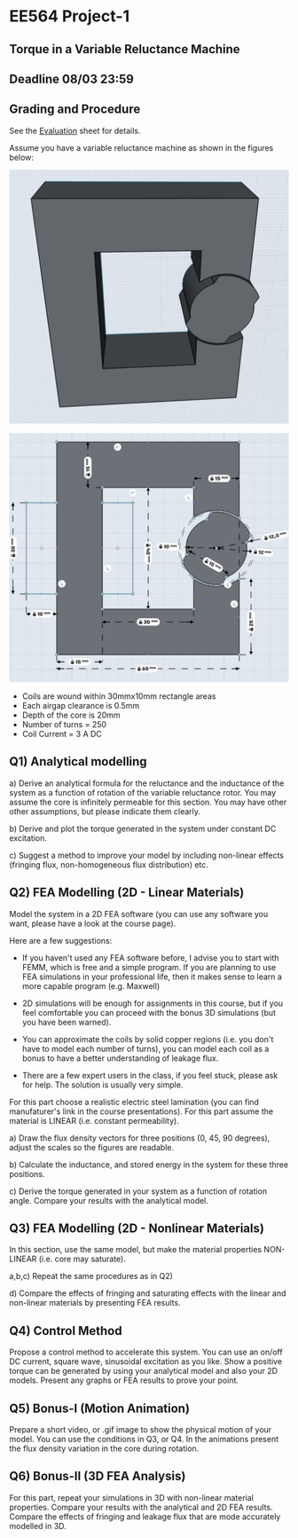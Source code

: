 # EE564 Project-1

## Torque in a Variable Reluctance Machine

## Deadline 08/03 23:59

## Grading and Procedure

See the [Evaluation](./evaluation.md) sheet for details.

Assume you have a variable reluctance machine as shown in the figures below:

![core](./core.jpeg)

![dimensions](./dimensions.jpeg)

- Coils are wound within 30mmx10mm rectangle areas
- Each airgap clearance is 0.5mm
- Depth of the core is 20mm
- Number of turns = 250
- Coil Current = 3 A DC

## Q1) Analytical modelling

a) Derive an analytical formula for the reluctance and the inductance of the system as a function of rotation of the variable reluctance rotor. You may assume the core is infinitely permeable for this section. You may have other other assumptions, but please indicate them clearly.

b) Derive and plot the torque generated in the system under constant DC excitation.

c) Suggest a method to improve your model by including non-linear effects (fringing flux, non-homogeneous flux distribution) etc.

## Q2) FEA Modelling (2D - Linear Materials)

Model the system in a 2D FEA software (you can use any software you want, please have a look at the course page).

Here are a few suggestions:

- If you haven't used any FEA software before, I advise you to start with FEMM, which is free and a simple program. If you are planning to use FEA simulations in your professional life, then it makes sense to learn a more capable program (e.g.  Maxwell)

- 2D simulations will be enough for assignments in this course, but if you feel comfortable you can proceed with the bonus 3D simulations (but you have been warned).

- You can approximate the coils by solid copper regions (i.e. you don't have to model each number of turns),  you can model each coil as a bonus to have a better understanding of leakage flux.

- There are a few expert users in the class, if you feel stuck, please ask for help. The solution is usually very simple.

For this part choose a realistic electric steel lamination (you can find manufaturer's link in the course presentations). For this part assume the material is LINEAR (i.e. constant permeability).

a) Draw the flux density vectors for three positions (0, 45, 90 degrees), adjust the scales so the figures are readable.

b) Calculate the inductance, and stored energy in the system for these three positions.

c) Derive the torque generated in your system as a function of rotation angle. Compare your results with the analytical model.


## Q3) FEA Modelling (2D - Nonlinear Materials)

In this section, use the same model, but make the material properties NON-LINEAR (i.e. core may saturate).

a,b,c) Repeat the same procedures as in Q2)

d) Compare the effects of fringing and saturating effects with the linear and non-linear materials by presenting FEA results.


## Q4) Control Method

Propose a control method to accelerate this system. You can use an on/off DC current, square wave, sinusoidal excitation as you like. Show a positive torque can be generated  by using your analytical model and also your 2D models. Present any graphs or FEA results to prove your point.


## Q5) Bonus-I (Motion Animation)

Prepare a short video, or .gif image to show the physical motion of your model. You can use the conditions in Q3, or Q4. In the animations present the flux density variation in the core during rotation.

## Q6) Bonus-II (3D FEA Analysis)

For this part, repeat your simulations in 3D with non-linear material properties. Compare your results with the analytical and 2D FEA results. Compare the effects of fringing and leakage flux that are mode accurately modelled in 3D. 

